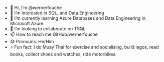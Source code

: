 - 👋 Hi, I’m @wernerfouche
- 👀 I’m interested in SQL, and Data Engineering
- 🌱 I’m currently learning Azure Databases and Data Engineering in Microsoft Azure
- 💞️ I’m looking to collaborate on TSQL
- 📫 How to reach me GitHub/wernerfouche
- 😄 Pronouns: He/Him
- ⚡ Fun fact: I do Muay Thai for exercise and socialising, build legos, read books, collect shoes and watches, ride motorbikes.

<!---
wernerfouche/wernerfouche is a ✨ special ✨ repository because its `README.md` (this file) appears on your GitHub profile.
You can click the Preview link to take a look at your changes.
--->
